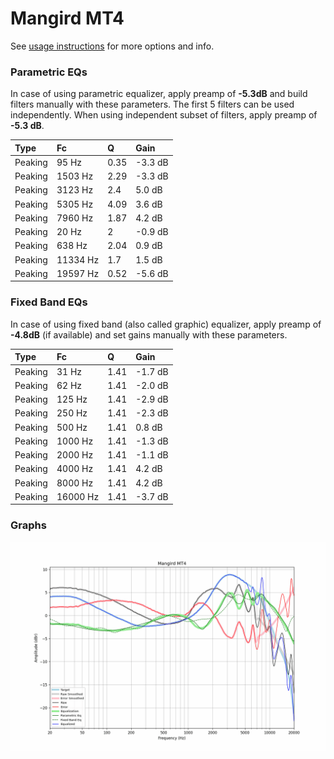 # Mangird MT4
See [usage instructions](https://github.com/jaakkopasanen/AutoEq#usage) for more options and info.

### Parametric EQs
In case of using parametric equalizer, apply preamp of **-5.3dB** and build filters manually
with these parameters. The first 5 filters can be used independently.
When using independent subset of filters, apply preamp of **-5.3 dB**.

| Type    | Fc       |    Q | Gain    |
|:--------|:---------|:-----|:--------|
| Peaking | 95 Hz    | 0.35 | -3.3 dB |
| Peaking | 1503 Hz  | 2.29 | -3.3 dB |
| Peaking | 3123 Hz  | 2.4  | 5.0 dB  |
| Peaking | 5305 Hz  | 4.09 | 3.6 dB  |
| Peaking | 7960 Hz  | 1.87 | 4.2 dB  |
| Peaking | 20 Hz    | 2    | -0.9 dB |
| Peaking | 638 Hz   | 2.04 | 0.9 dB  |
| Peaking | 11334 Hz | 1.7  | 1.5 dB  |
| Peaking | 19597 Hz | 0.52 | -5.6 dB |

### Fixed Band EQs
In case of using fixed band (also called graphic) equalizer, apply preamp of **-4.8dB**
(if available) and set gains manually with these parameters.

| Type    | Fc       |    Q | Gain    |
|:--------|:---------|:-----|:--------|
| Peaking | 31 Hz    | 1.41 | -1.7 dB |
| Peaking | 62 Hz    | 1.41 | -2.0 dB |
| Peaking | 125 Hz   | 1.41 | -2.9 dB |
| Peaking | 250 Hz   | 1.41 | -2.3 dB |
| Peaking | 500 Hz   | 1.41 | 0.8 dB  |
| Peaking | 1000 Hz  | 1.41 | -1.3 dB |
| Peaking | 2000 Hz  | 1.41 | -1.1 dB |
| Peaking | 4000 Hz  | 1.41 | 4.2 dB  |
| Peaking | 8000 Hz  | 1.41 | 4.2 dB  |
| Peaking | 16000 Hz | 1.41 | -3.7 dB |

### Graphs
![](./Mangird%20MT4.png)